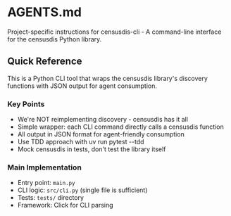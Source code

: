 # AGENTS.md

Project-specific instructions for censusdis-cli - A command-line interface for the censusdis Python library.

## Quick Reference

This is a Python CLI tool that wraps the censusdis library's discovery functions with JSON output for agent consumption.

### Key Points
- We're NOT reimplementing discovery - censusdis has it all
- Simple wrapper: each CLI command directly calls a censusdis function
- All output in JSON format for agent-friendly consumption
- Use TDD approach with uv run pytest --tdd
- Mock censusdis in tests, don't test the library itself

### Main Implementation
- Entry point: `main.py`
- CLI logic: `src/cli.py` (single file is sufficient)
- Tests: `tests/` directory
- Framework: Click for CLI parsing
